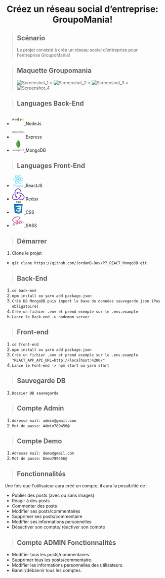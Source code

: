 <h1 align="center">
 Créez un réseau social d’entreprise: GroupoMania!
</h1>

> ## **Scénario**
>
> Le projet consisté à crée un réseau social d’entreprise pour l'entreprise GroupoMania!

> ## **Maquette Groupomania** 
>
> ![Screenshot_1](https://user-images.githubusercontent.com/101954241/204126945-8f07fc66-ad14-4557-992e-6b2b9a878808.png) > ![Screenshot_2](https://user-images.githubusercontent.com/101954241/204126949-f47063cc-02ee-4a1f-832c-f9e50c44ac53.png) > ![Screenshot_3](https://user-images.githubusercontent.com/101954241/204126953-a812bb40-c70a-42db-8ab2-6838ef8b56b5.png) > ![Screenshot_4](https://user-images.githubusercontent.com/101954241/204126958-bc0fad00-0fe4-43f9-99aa-27783e5220fe.png)

> ## **Languages Back-End**

- <a href="https://nodejs.org" target="_blank" rel="noreferrer"> <img src="https://raw.githubusercontent.com/devicons/devicon/master/icons/nodejs/nodejs-original-wordmark.svg" alt="nodejs" width="40" height="40"/> </a> NodeJs
- <a href="https://expressjs.com" target="_blank" rel="noreferrer"> <img src="https://raw.githubusercontent.com/devicons/devicon/master/icons/express/express-original-wordmark.svg" alt="express" width="40" height="40"/> </a> Express
- <a href="https://www.mongodb.com/" target="_blank" rel="noreferrer"> <img src="https://raw.githubusercontent.com/devicons/devicon/master/icons/mongodb/mongodb-original-wordmark.svg" alt="mongodb" width="40" height="40"/> </a> MongoDB

> ## **Languages Front-End**

- <a href="https://reactjs.org/" target="_blank" rel="noreferrer"> <img src="https://raw.githubusercontent.com/devicons/devicon/master/icons/react/react-original-wordmark.svg" alt="react" width="40" height="40"/> </a> ReactJS
- <a href="https://redux.js.org" target="_blank" rel="noreferrer"> <img src="https://raw.githubusercontent.com/devicons/devicon/master/icons/redux/redux-original.svg" alt="redux" width="40" height="40"/> </a> Redux
- <a href="https://www.w3schools.com/css/" target="_blank" rel="noreferrer"> <img src="https://raw.githubusercontent.com/devicons/devicon/master/icons/css3/css3-original-wordmark.svg" alt="css3" width="40" height="40"/> </a> CSS
- <a href="https://sass-lang.com" target="_blank" rel="noreferrer"> <img src="https://raw.githubusercontent.com/devicons/devicon/master/icons/sass/sass-original.svg" alt="sass" width="40" height="40"/> </a> SASS

> ## **Démarrer**

1. Clone le projet

- `git clone https://github.com/JordanB-Dev/P7_REACT_MongoDB.git`

> ## **Back-End**

1. `cd back-end`
2. `npm install ou yarn add package.json`
3. `Créé DB MongoDB puis import la base de données sauvegarde.json (Pas obligatoire)`
4. `Crée un fichier .env et prend exemple sur le .env.example`
5. `Lance le Back-end -> nodemon server`

> ## **Front-end**

1. `cd front-end`
2. `npm install ou yarn add package.json`
3. `Créé un fichier .env et prend exemple sur le .env.example "REACT_APP_API_URL=http://localhost:4200/"`
4. `Lance le Font-end -> npm start ou yarn start`

> ## **Sauvegarde DB**

1. `Dossier DB sauvegarde`

> ## **Compte Admin**

1. `Adresse mail: admin@gmail.com`
2. `Mot de passe: Admin789456@`

> ## **Compte Demo**

1. `Adresse mail: demo@gmail.com`
2. `Mot de passe: Demo789456@`

> ## **Fonctionnalités**

Une fois que l'utilisateur aura créé un compte, il aura la possibilité de :

- Publier des posts (avec ou sans images)
- Réagir à des posts
- Commenter des posts
- Modifier ses posts/commentaires
- Supprimer ses posts/commentaire
- Modifier ses informations personnelles
- Désactiver son compte/ réactiver son compte

> ## **Compte ADMIN Fonctionnalités**

- Modifier tous les posts/commentaires.
- Supprimer tous les posts/commentaire.
- Modifier les informations personnelles des utilisateurs.
- Bannir/débannir tous les comptes.
